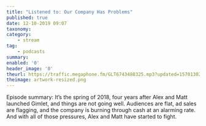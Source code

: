 ```yaml
---
title: "Listened to: Our Company Has Problems"
published: true
date: 12-10-2019 09:07
taxonomy:
category:
	- stream
tag:
	- podcasts
summary:
enabled: '0'
header_image: '0'
theurl: https://traffic.megaphone.fm/GLT6743488325.mp3?updated=1570130265
theimage: artwork-resized.png
--- 
```

Episode summary: It’s the spring of 2018, four years after Alex and Matt launched Gimlet, and things are not going well. Audiences are flat, ad sales are flagging, and the company is burning through cash at an alarming rate. And with all of those pressures, Alex and Matt have started to fight.

